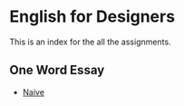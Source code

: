 # English for Designers

This is an index for the all the assignments.


## One Word Essay

- [Naive](/writing/naive.md)


